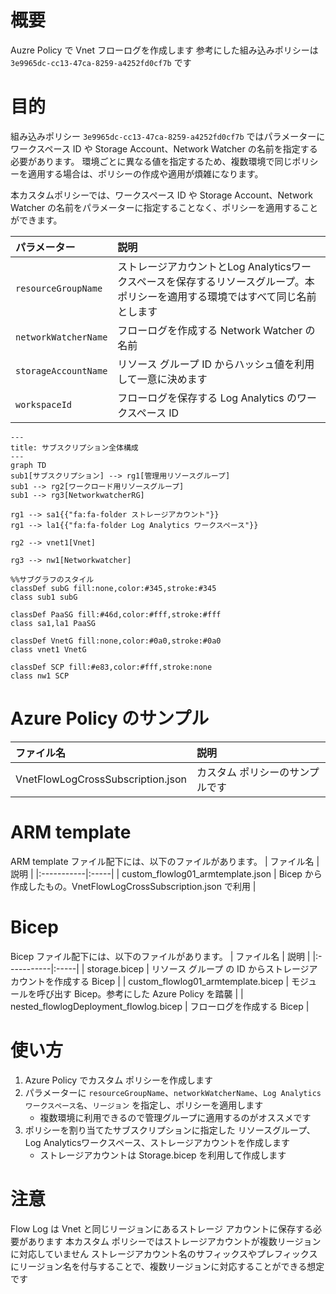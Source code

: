 # 概要
Auzre Policy で Vnet フローログを作成します
参考にした組み込みポリシーは `3e9965dc-cc13-47ca-8259-a4252fd0cf7b` です

# 目的
組み込みポリシー `3e9965dc-cc13-47ca-8259-a4252fd0cf7b` ではパラメーターにワークスペース ID や Storage Account、Network Watcher の名前を指定する必要があります。
環境ごとに異なる値を指定するため、複数環境で同じポリシーを適用する場合は、ポリシーの作成や適用が煩雑になります。

本カスタムポリシーでは、ワークスペース ID や Storage Account、Network Watcher の名前をパラメーターに指定することなく、ポリシーを適用することができます。

| パラメーター | 説明 |
|:-------------|:-----|
| `resourceGroupName` | ストレージアカウントとLog Analyticsワークスペースを保存するリソースグループ。本ポリシーを適用する環境ではすべて同じ名前とします |
| `networkWatcherName` | フローログを作成する Network Watcher の名前 |
| `storageAccountName` | リソース グループ ID からハッシュ値を利用して一意に決めます |
| `workspaceId` | フローログを保存する Log Analytics のワークスペース ID |


```mermaid
---
title: サブスクリプション全体構成
---
graph TD
sub1[サブスクリプション] --> rg1[管理用リソースグループ]
sub1 --> rg2[ワークロード用リソースグループ]
sub1 --> rg3[NetworkwatcherRG]

rg1 --> sa1{{"fa:fa-folder ストレージアカウント"}}
rg1 --> la1{{"fa:fa-folder Log Analytics ワークスペース"}}

rg2 --> vnet1[Vnet]

rg3 --> nw1[Networkwatcher]

%%サブグラフのスタイル
classDef subG fill:none,color:#345,stroke:#345
class sub1 subG

classDef PaaSG fill:#46d,color:#fff,stroke:#fff
class sa1,la1 PaaSG

classDef VnetG fill:none,color:#0a0,stroke:#0a0
class vnet1 VnetG

classDef SCP fill:#e83,color:#fff,stroke:none
class nw1 SCP
```

# Azure Policy のサンプル
| ファイル名 | 説明 |
|:-----------|:-----|
| VnetFlowLogCrossSubscription.json | カスタム ポリシーのサンプルです |

# ARM template
ARM template ファイル配下には、以下のファイルがあります。
| ファイル名 | 説明 |
|:-----------|:-----|
| custom_flowlog01_armtemplate.json | Bicep から作成したもの。VnetFlowLogCrossSubscription.json で利用 |

# Bicep
Bicep ファイル配下には、以下のファイルがあります。
| ファイル名 | 説明 |
|:-----------|:-----|
| storage.bicep | リソース グループ の ID からストレージアカウントを作成する Bicep |
| custom_flowlog01_armtemplate.bicep | モジュールを呼び出す Bicep。参考にした Azure Policy を踏襲 |
| nested_flowlogDeployment_flowlog.bicep | フローログを作成する Bicep |

# 使い方
1. Azure Policy でカスタム ポリシーを作成します
2. パラメーターに `resourceGroupName`、`networkWatcherName`、`Log Analyticsワークスペース名`、`リージョン` を指定し、ポリシーを適用します
    - 複数環境に利用できるので管理グループに適用するのがオススメです
3. ポリシーを割り当てたサブスクリプションに指定した リソースグループ、Log Analyticsワークスペース、ストレージアカウントを作成します
    - ストレージアカウントは Storage.bicep を利用して作成します


# 注意
Flow Log は Vnet と同じリージョンにあるストレージ アカウントに保存する必要があります
本カスタム ポリシーではストレージアカウントが複数リージョンに対応していません
ストレージアカウント名のサフィックスやプレフィックスにリージョン名を付与することで、複数リージョンに対応することができる想定です
